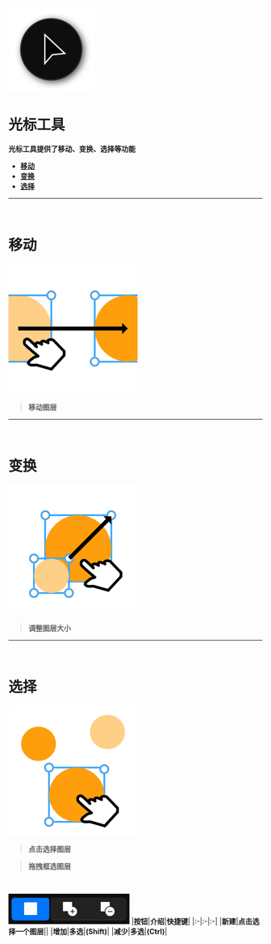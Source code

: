 ![Image](Images/AllTools_CursorTool.png)
# **光标工具**
**光标工具提供了移动、变换、选择等功能**
- [**移动**](#移动)
- [**变换**](#变换)
- [**选择**](#选择)


---
<br/>

# **移动**
![Image](Images/AllTools_CursorTool_Move.jpg)
> **移动图层**


---
<br/>

# **变换**
![Image](Images/AllTools_CursorTool_Transform.jpg)
> **调整图层大小**


---
<br/>

# **选择**
![Image](Images/AllTools_CursorTool_Selected.jpg)
> **点击选择图层**

> **拖拽框选图层**

<br/>

![Image](Images/AllTools_CursorTool_CompositeMode.jpg)
|**按钮**|**介绍**|**快捷键**|
|:-|:-|:-|
|**新建**|**点击选择一个图层**||
|**增加**|**多选**|**(Shift)**|
|**减少**|**多选**|**(Ctrl)**|
